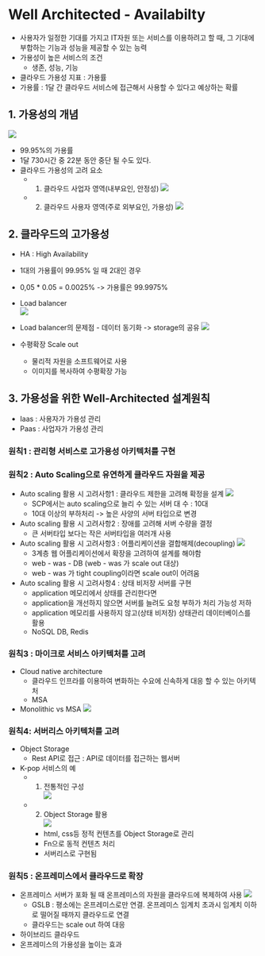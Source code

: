 # Well Architected - Availabilty
  - 사용자가 일정한 기대를 가지고 IT자원 또는 서비스를 이용하려고 할 때, 그 기대에 부합하는 기능과 성능을 제공할 수 있는 능력
  - 가용성이 높은 서비스의 조건
    - 생존, 성능, 기능
  - 클라우드 가용성 지표 : 가용률
  - 가용률 : 1달 간 클라우드 서비스에 접근해서 사용할 수 있다고 예상하는 확률

## 1. 가용성의 개념
 ![](/img/availability001.png)
  - 99.95%의 가용률
  - 1달 730시간 중 22분 동안 중단 될 수도 있다.
  - 클라우드 가용성의 고려 요소
    - 1. 클라우드 사업자 영역(내부요인, 안정성)
    ![](/img/availability002.png)
    - 2. 클라우드 사용자 영역(주로 외부요인, 가용성)
    ![](/img/availability003.png)

## 2. 클라우드의 고가용성
  - HA : High Availability
  - 1대의 가용률이 99.95% 일 때 2대인 경우
  - 0,05 * 0.05 = 0.0025% -> 가용률은 99.9975%
  - Load balancer<br>
  ![](/img/availability004.png) 
  - Load balancer의 문제점 - 데이터 동기화 -> storage의 공유
  ![](/img/availability005.png) 
  
  - 수평확장 Scale out
    - 물리적 자원을 소프트웨어로 사용
    - 이미지를 복사하여 수평확장 가능

## 3. 가용성을 위한 Well-Architected 설계원칙
  - Iaas : 사용자가 가용성 관리 
  - Paas : 사업자가 가용성 관리
### 원칙1 : 관리형 서비스로 고가용성 아키텍처를 구현

### 원칙2 : Auto Scaling으로 유연하게 클라우드 자원을 제공
  - Auto scaling 활용 시 고려사항1 : 클라우드 제한을 고려해 확정을 설계
  ![](/img/availability006.png)
    - SCP에서는 auto scaling으로 늘리 수 있는 서버 대 수 : 10대
    - 10대 이상의 부하처리 -> 높은 사양의 서버 타입으로 변경
  - Auto scaling 활용 시 고려사항2 : 장애를 고려해 서버 수량을 결정
    - 큰 서버타입 보다는 작은 서버타입을 여러개 사용
  - Auto scaling 활용 시 고려사항3 : 어플리케이션을 결합해제(decoupling)
    ![](/img/availability007.png)
    - 3계층 웹 어플리케이션에서 확장을 고려하여 설계를 해야함
    - web - was - DB  (web - was 가 scale out 대상)
    - web - was 가 tight coupling이라면 scale out이 어려움
  - Auto scaling 활용 시 고려사항4 : 상태 비저장 서버를 구현
    - application 메모리에서 상태를 관리한다면 
    - application을 개선하지 않으면 서버를 늘려도 요청 부하가 처리 가능성 저하
    - application 메모리를 사용하지 않고(상태 비저장) 상태관리 데이터베이스를 활용
    - NoSQL DB, Redis
 
### 원칙3 : 마이크로 서비스 아키텍처를 고려
 - Cloud native architecture
   - 클라우드 인프라를 이용하여 변화하는 수요에 신속하게 대응 할 수 있는 아키텍처
   - MSA 
 - Monolithic vs MSA
  ![](/img/availability008.png)

### 원칙4: 서버리스 아키텍처를 고려
  - Object Storage
    - Rest API로 접근 : API로 데이터를 접근하는 웹서버
  - K-pop 서비스의 예
    - 1. 전통적인 구성<br>
    ![](/img/availability009.png)
    - 2. Object Storage 활용<br>
    ![](/img/availability010.png)
      - html, css등 정적 컨텐츠를 Object Storage로 관리
      - Fn으로 동적 컨텐츠 처리
      - 서버리스로 구현됨

### 원칙5 : 온프레미스에서 클라우드로 확장
  - 온프레미스 서버가 포화 될 때 온프레미스의 자원을 클라우드에 복제하여 사용
  ![](/img/availability011.png)
    - GSLB : 평소에는 온프레미스로만 연결. 온프레미스 임계치 초과시 임계치 이하로 떨어질 때까지 클라우드로 연결
    - 클라우드는 scale out 하여 대응   
  - 하이브리드 클라우드
  - 온프레미스의 가용성을 높이는 효과